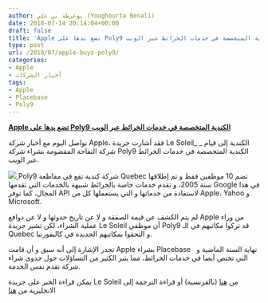 ```yaml
---
author: يوغرطة بن علي (Youghourta Benali)
date: 2010-07-14 20:14:04+00:00
draft: false
title: 'Apple تضع يدها على Poly9 الكندية المتخصصة في خدمات الخرائط عبر الويب  '
type: post
url: /2010/07/apple-buys-poly9/
categories:
- Apple
- أخبار الشركات
tags:
- Apple
- Placebase
- Poly9
---
```


**[Apple تضع يدها على Poly9 الكندية المتخصصة في خدمات الخرائط عبر الويب](https://www.it-scoop.com/2010/07/apple-buys-poly9/)**




نواصل اليوم مع أخبار شركة Apple، فقد أشارت جريدة Le Soleil_ _ الكندية إلى قيام شركة التفاحة المقضومة بشراء شركة Poly9 الكندية المتخصصة في خدمات الخرائط عبر الويب.




[![](https://www.it-scoop.com/wp-content/uploads/2010/07/Poly9.jpg)
](https://www.it-scoop.com/2010/07/apple-buys-poly9/)Poly9 شركة كندية تقع في مقاطعة Quebec تضم 10 موظفين فقط و تم إطلاقها سنة 2005، و تقدم خدمات خاصة بالخرائط شبيهة بالخدمات التي تقدمها Google في هذا المجال، كما توفر API لاستفادة من خدماتها و التي يستعملها كل من Apple، Yahoo و Microsoft.


لم يتم الكشف عن قيمة الصفقة و لا عن تاريخ حدوثها و لا عن دوافع Apple من وراء عملية الشراء، لكن تشير جريدة Le Soleil أن موظفي Poly9 قد تركوا مكاتبهم في الـ Quebec و التحقوا بمكاتبهم الجديدة في كاليفورنيا.

تجدر الإشارة إلى أنه سبق و أن قامت Apple بشراء Placebase   نهاية السنة الماضية و التي تختص أيضا في خدمات الخرائط، مما يثير الكثير من التساؤلات حول جدوى شراء شركة تقدم نفس الخدمة.

يمكن قراءة الخبر على جريدة Le Soleil من [هنا](http://www.cyberpresse.ca/le-soleil/affaires/actualite-economique/201007/13/01-4297977-apple-achete-des-cerveaux-de-quebec.php) (بالفرنسية) أو قراءة الترجمة إلى الانجليزية من [هنا](http://translate.google.com/translate?u=http%3A%2F%2Fwww.cyberpresse.ca%2Fle-soleil%2Faffaires%2Factualite-economique%2F201007%2F13%2F01-4297977-apple-achete-des-cerveaux-de-quebec.php&sl=fr&tl=en&hl=&ie=UTF-8)
